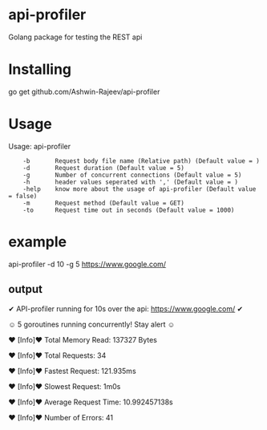 # api-profiler
Golang package for testing the REST api

# Installing
go get github.com/Ashwin-Rajeev/api-profiler

# Usage

Usage: api-profiler <flags> <url>
        
        -b       Request body file name (Relative path) (Default value = )
        -d       Request duration (Default value = 5)
        -g       Number of concurrent connections (Default value = 5)
        -h       header values seperated with ',' (Default value = )
        -help    know more about the usage of api-profiler (Default value = false)
        -m       Request method (Default value = GET)
        -to      Request time out in seconds (Default value = 1000)

#  example

api-profiler -d 10 -g 5 https://www.google.com/

## output

✔ API-profiler running for 10s over the api: https://www.google.com/ ✔

☺ 5 goroutines running concurrently! Stay alert ☺

❤ [Info]❤ Total Memory Read:    137327 Bytes

❤ [Info]❤ Total Requests:       34

❤ [Info]❤ Fastest Request:      121.935ms

❤ [Info]❤ Slowest Request:      1m0s

❤ [Info]❤ Average Request Time: 10.992457138s

❤ [Info]❤ Number of Errors:     41
